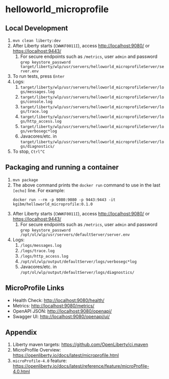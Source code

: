 # helloworld_microprofile

## Local Development

1. `mvn clean liberty:dev`
1. After Liberty starts (`CWWKF0011I`), access <http://localhost:9080/> or <https://localhost:9443/>
    1. For secure endpoints such as `/metrics`, user `admin` and password `grep keystore_password target/liberty/wlp/usr/servers/helloworld_microprofileServer/server.env`
1. To run tests, press `Enter`
1. Logs:
    1. `target/liberty/wlp/usr/servers/helloworld_microprofileServer/logs/messages.log`
    1. `target/liberty/wlp/usr/servers/helloworld_microprofileServer/logs/console.log`
    1. `target/liberty/wlp/usr/servers/helloworld_microprofileServer/logs/trace.log`
    1. `target/liberty/wlp/usr/servers/helloworld_microprofileServer/logs/http_access.log`
    1. `target/liberty/wlp/usr/servers/helloworld_microprofileServer/logs/verbosegc*log`
    1. Javacores/etc. in `target/liberty/wlp/usr/servers/helloworld_microprofileServer/logs/diagnostics/`
1. To stop, `Ctrl^C`

## Packaging and running a container

1. `mvn package`
1. The above command prints the `docker run` command to use in the last `[echo]` line. For example:
   ```
   docker run --rm -p 9080:9080 -p 9443:9443 -it kgibm/helloworld_microprofile:0.1.0
   ```
1. After Liberty starts (`CWWKF0011I`), access <http://localhost:9080/> or <https://localhost:9443/>
    1. For secure endpoints such as `/metrics`, user `admin` and password `grep keystore_password /opt/ol/wlp/usr/servers/defaultServer/server.env`
1. Logs:
    1. `/logs/messages.log`
    1. `/logs/trace.log`
    1. `/logs/http_access.log`
    1. `/opt/ol/wlp/output/defaultServer/logs/verbosegc*log`
    1. Javacores/etc. in `/opt/ol/wlp/output/defaultServer/logs/diagnostics/`

## MicroProfile Links

* Health Check: <http://localhost:9080/health/>
* Metrics: <http://localhost:9080/metrics/>
* OpenAPI JSON: <http://localhost:9080/openapi/>
* Swagger UI: <http://localhost:9080/openapi/ui/>

## Appendix

1. Liberty maven targets: <https://github.com/OpenLiberty/ci.maven>
1. MicroProfile Overview: <https://openliberty.io/docs/latest/microprofile.html>
1. `microProfile-4.0` feature: <https://openliberty.io/docs/latest/reference/feature/microProfile-4.0.html>
